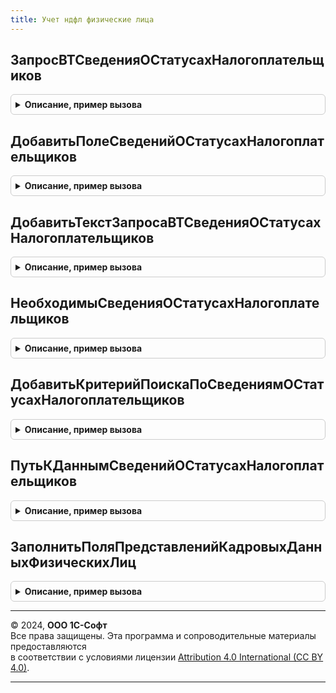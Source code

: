 ```yaml
---
title: Учет ндфл физические лица
---
```



## ЗапросВТСведенияОСтатусахНалогоплательщиков
<details style="margin: 1em 0; padding: 0.5em; border: 1px solid #ccc; border-radius: 6px;">

<summary style="font-weight: bold; cursor: pointer;">Описание, пример вызова</summary>

```bsl

// Возвращает подготовленный запрос, формирующий временную таблицу с указанным именем.
// Временная таблица содержит поля Период, ФизическоеЛицо, СтатусНалогоплательщика.
//
// Параметры:
//		ТолькоРазрешенные
//		ОписательВременнойТаблицыОтборов - Структура, см. КадровыйУчет.ОписаниеВременнойТаблицыОтборовФизическихЛиц.
//		ПоляОтбораПериодическихДанных - Соответствие
//		ИмяВТСведенияОСтатусахНалогоплательщиков - Строка, имя временной таблицы, созданной в результате выполнения запроса.
//
// ВозвращаемоеЗначение:
//		Запрос
//
Функция ЗапросВТСведенияОСтатусахНалогоплательщиков(ТолькоРазрешенные, ОписательВременнойТаблицыОтборов, ПоляОтбораПериодическихДанных, ИмяВТСведенияОСтатусахНалогоплательщиков = "ВТСведенияОСтатусахНалогоплательщиков") Экспорт
```

Пример вызова
```bsl
Результат = УчетНДФЛФизическиеЛица.ЗапросВТСведенияОСтатусахНалогоплательщиков(ТолькоРазрешенные, ОписательВременнойТаблицыОтборов, ПоляОтбораПериодическихДанных, ИмяВТСведенияОСтатусахНалогоплательщиков);
```
</details>

## ДобавитьПолеСведенийОСтатусахНалогоплательщиков
<details style="margin: 1em 0; padding: 0.5em; border: 1px solid #ccc; border-radius: 6px;">

<summary style="font-weight: bold; cursor: pointer;">Описание, пример вызова</summary>

```bsl

// Сведения о статусе налогоплательщика.

Функция ДобавитьПолеСведенийОСтатусахНалогоплательщиков(ИмяПоля, ТекстыОписанияПолей, ИсточникиДанных) Экспорт
```

Пример вызова
```bsl
Результат = УчетНДФЛФизическиеЛица.ДобавитьПолеСведенийОСтатусахНалогоплательщиков(ИмяПоля, ТекстыОписанияПолей, ИсточникиДанных) 
```
</details>

## ДобавитьТекстЗапросаВТСведенияОСтатусахНалогоплательщиков
<details style="margin: 1em 0; padding: 0.5em; border: 1px solid #ccc; border-radius: 6px;">

<summary style="font-weight: bold; cursor: pointer;">Описание, пример вызова</summary>

```bsl

Процедура ДобавитьТекстЗапросаВТСведенияОСтатусахНалогоплательщиков(Запрос, ТолькоРазрешенные, ОписательВременнойТаблицыОтборов, ПоляОтбораПериодическихДанных, ИсточникиДанных) Экспорт
```

Пример вызова
```bsl
УчетНДФЛФизическиеЛица.ДобавитьТекстЗапросаВТСведенияОСтатусахНалогоплательщиков(Запрос, ТолькоРазрешенные, ОписательВременнойТаблицыОтборов, ПоляОтбораПериодическихДанных, ИсточникиДанных) 
```
</details>

## НеобходимыСведенияОСтатусахНалогоплательщиков
<details style="margin: 1em 0; padding: 0.5em; border: 1px solid #ccc; border-radius: 6px;">

<summary style="font-weight: bold; cursor: pointer;">Описание, пример вызова</summary>

```bsl

Функция НеобходимыСведенияОСтатусахНалогоплательщиков(Знач ИмяПоля) Экспорт
```

Пример вызова
```bsl
Результат = УчетНДФЛФизическиеЛица.НеобходимыСведенияОСтатусахНалогоплательщиков(ИмяПоля) 
```
</details>

## ДобавитьКритерийПоискаПоСведениямОСтатусахНалогоплательщиков
<details style="margin: 1em 0; padding: 0.5em; border: 1px solid #ccc; border-radius: 6px;">

<summary style="font-weight: bold; cursor: pointer;">Описание, пример вызова</summary>

```bsl

Функция ДобавитьКритерийПоискаПоСведениямОСтатусахНалогоплательщиков(КритерииПоиска, УсловиеПоиска) Экспорт
```

Пример вызова
```bsl
Результат = УчетНДФЛФизическиеЛица.ДобавитьКритерийПоискаПоСведениямОСтатусахНалогоплательщиков(КритерииПоиска, УсловиеПоиска) 
```
</details>

## ПутьКДаннымСведенийОСтатусахНалогоплательщиков
<details style="margin: 1em 0; padding: 0.5em; border: 1px solid #ccc; border-radius: 6px;">

<summary style="font-weight: bold; cursor: pointer;">Описание, пример вызова</summary>

```bsl

Функция ПутьКДаннымСведенийОСтатусахНалогоплательщиков(Знач ИмяПоля) Экспорт
```

Пример вызова
```bsl
Результат = УчетНДФЛФизическиеЛица.ПутьКДаннымСведенийОСтатусахНалогоплательщиков(ИмяПоля));
```
</details>

## ЗаполнитьПоляПредставленийКадровыхДанныхФизическихЛиц
<details style="margin: 1em 0; padding: 0.5em; border: 1px solid #ccc; border-radius: 6px;">

<summary style="font-weight: bold; cursor: pointer;">Описание, пример вызова</summary>

```bsl

Процедура ЗаполнитьПоляПредставленийКадровыхДанныхФизическихЛиц(ДополнительныеПоляПредставлений, ПутьКПолямЛичныхДанных) Экспорт
```

Пример вызова
```bsl
УчетНДФЛФизическиеЛица.ЗаполнитьПоляПредставленийКадровыхДанныхФизическихЛиц(ДополнительныеПоляПредставлений, ПутьКПолямЛичныхДанных) 
```
</details>

---

© 2024, **ООО 1С-Софт**  
Все права защищены. Эта программа и сопроводительные материалы предоставляются  
в соответствии с условиями лицензии [Attribution 4.0 International (CC BY 4.0)](https://creativecommons.org/licenses/by/4.0/legalcode).

---
